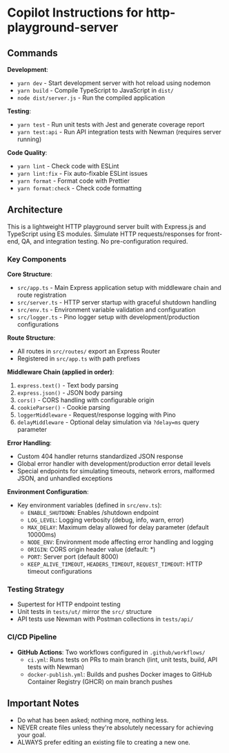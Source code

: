 # Copilot Instructions for http-playground-server

## Commands

**Development**:
- `yarn dev` - Start development server with hot reload using nodemon
- `yarn build` - Compile TypeScript to JavaScript in `dist/`
- `node dist/server.js` - Run the compiled application

**Testing**:
- `yarn test` - Run unit tests with Jest and generate coverage report
- `yarn test:api` - Run API integration tests with Newman (requires server running)

**Code Quality**:
- `yarn lint` - Check code with ESLint
- `yarn lint:fix` - Fix auto-fixable ESLint issues
- `yarn format` - Format code with Prettier
- `yarn format:check` - Check code formatting

## Architecture

This is a lightweight HTTP playground server built with Express.js and TypeScript using ES modules.
Simulate HTTP requests/responses for front-end, QA, and integration testing. No pre-configuration required.

### Key Components

**Core Structure**:
- `src/app.ts` - Main Express application setup with middleware chain and route registration
- `src/server.ts` - HTTP server startup with graceful shutdown handling
- `src/env.ts` - Environment variable validation and configuration
- `src/logger.ts` - Pino logger setup with development/production configurations

**Route Structure**:
- All routes in `src/routes/` export an Express Router
- Registered in `src/app.ts` with path prefixes

**Middleware Chain (applied in order)**:
1. `express.text()` - Text body parsing
2. `express.json()` - JSON body parsing
3. `cors()` - CORS handling with configurable origin
4. `cookieParser()` - Cookie parsing
5. `loggerMiddleware` - Request/response logging with Pino
6. `delayMiddleware` - Optional delay simulation via `?delay=ms` query parameter

**Error Handling**:
- Custom 404 handler returns standardized JSON response
- Global error handler with development/production error detail levels
- Special endpoints for simulating timeouts, network errors, malformed JSON, and unhandled exceptions

**Environment Configuration**:
- Key environment variables (defined in `src/env.ts`):
  - `ENABLE_SHUTDOWN`: Enables /shutdown endpoint
  - `LOG_LEVEL`: Logging verbosity (debug, info, warn, error)
  - `MAX_DELAY`: Maximum delay allowed for delay parameter (default 10000ms)
  - `NODE_ENV`: Environment mode affecting error handling and logging
  - `ORIGIN`: CORS origin header value (default: *)
  - `PORT`: Server port (default 8000)
  - `KEEP_ALIVE_TIMEOUT`, `HEADERS_TIMEOUT`, `REQUEST_TIMEOUT`: HTTP timeout configurations

### Testing Strategy
- Supertest for HTTP endpoint testing
- Unit tests in `tests/ut/` mirror the `src/` structure
- API tests use Newman with Postman collections in `tests/api/`

### CI/CD Pipeline
- **GitHub Actions**: Two workflows configured in `.github/workflows/`
  - `ci.yml`: Runs tests on PRs to main branch (lint, unit tests, build, API tests with Newman)
  - `docker-publish.yml`: Builds and pushes Docker images to GitHub Container Registry (GHCR) on main branch pushes

## Important Notes
- Do what has been asked; nothing more, nothing less.
- NEVER create files unless they're absolutely necessary for achieving your goal.
- ALWAYS prefer editing an existing file to creating a new one.
